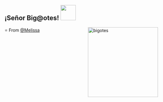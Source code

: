 <h2> ¡Señor Big@otes! <img src="" width="50"></h2>
<img align='right' src="https://github.com/MelissaMelendez15/asset/blob/main/cat.png" alt="bigotes" width="230">








⭐️ From [@Melissa](https://github.com/)
